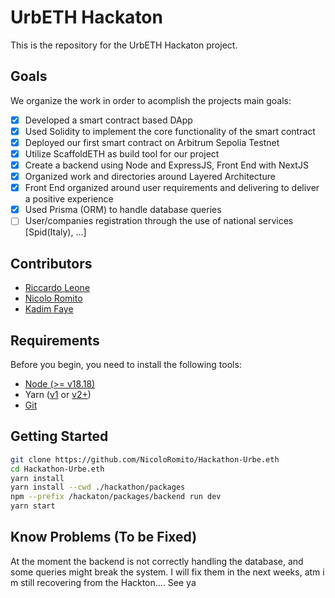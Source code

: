 # UrbETH Hackaton

This is the repository for the UrbETH Hackaton project.

## Goals

We organize the work in order to acomplish the projects main goals:

- [X] Developed a smart contract based DApp
- [X] Used Solidity to implement the core functionality of the smart contract 
- [X] Deployed our first smart contract on Arbitrum Sepolia Testnet
- [X] Utilize ScaffoldETH as build tool for our project
- [X] Create a backend using Node and ExpressJS, Front End with NextJS
- [X] Organized work and directories around Layered Architecture
- [X] Front End organized around user requirements and delivering to deliver a positive experience
- [X] Used Prisma (ORM) to handle database queries   
- [ ] User/companies registration through the use of national services [Spid(Italy), ...]

## Contributors
- [Riccardo Leone](https://github.com/PapaLeoneIV)
- [Nicolo Romito](https://github.com/NicoloRomito)
- [Kadim Faye](https://github.com/korkosp)


## Requirements

Before you begin, you need to install the following tools:

- [Node (>= v18.18)](https://nodejs.org/en/download/)
- Yarn ([v1](https://classic.yarnpkg.com/en/docs/install/) or [v2+](https://yarnpkg.com/getting-started/install))
- [Git](https://git-scm.com/downloads)



## Getting Started
```bash
git clone https://github.com/NicoloRomito/Hackathon-Urbe.eth
cd Hackathon-Urbe.eth
yarn install
yarn install --cwd ./hackathon/packages
npm --prefix /hackaton/packages/backend run dev
yarn start
```


## Know Problems (To be Fixed)

At the moment the backend is not correctly handling the database, and some queries might break the system.
I will fix them in the next weeks, atm i m still recovering from the Hackton.... See ya
